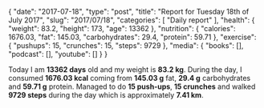 {
    "date": "2017-07-18",
    "type": "post",
    "title": "Report for Tuesday 18th of July 2017",
    "slug": "2017\/07\/18",
    "categories": [
        "Daily report"
    ],
    "health": {
        "weight": 83.2,
        "height": 173,
        "age": 13362
    },
    "nutrition": {
        "calories": 1676.03,
        "fat": 145.03,
        "carbohydrates": 29.4,
        "protein": 59.71
    },
    "exercise": {
        "pushups": 15,
        "crunches": 15,
        "steps": 9729
    },
    "media": {
        "books": [],
        "podcast": [],
        "youtube": []
    }
}

Today I am <strong>13362 days</strong> old and my weight is <strong>83.2 kg</strong>. During the day, I consumed <strong>1676.03 kcal</strong> coming from <strong>145.03 g</strong> fat, <strong>29.4 g</strong> carbohydrates and <strong>59.71 g</strong> protein. Managed to do <strong>15 push-ups</strong>, <strong>15 crunches</strong> and walked <strong>9729 steps</strong> during the day which is approximately <strong>7.41 km</strong>.